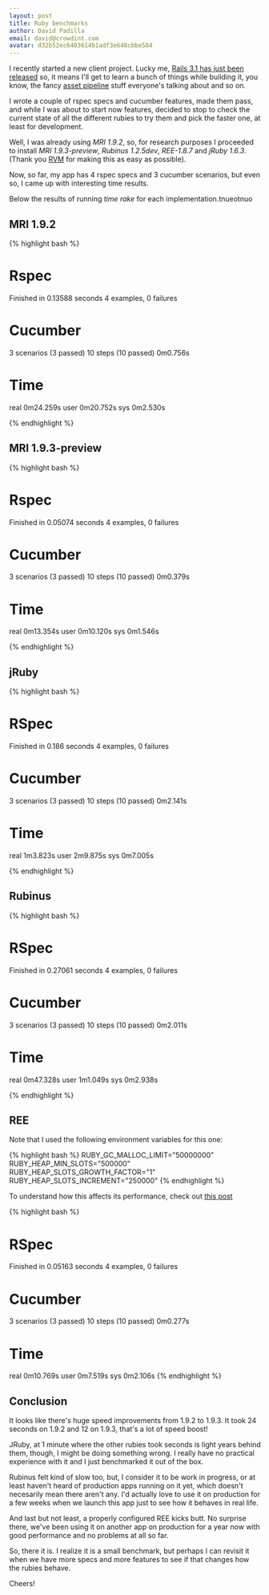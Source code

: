 ```yaml
---
layout: post
title: Ruby benchmarks
author: David Padilla
email: david@crowdint.com
avatar: d32b52ec6403614b1adf3e648cbbe584
---
```


I recently started a new client project. Lucky me, [Rails 3.1 has just
been released](http://weblog.rubyonrails.org/2011/8/31/rails-3-1-0-has-been-released)
so, it means I'll get to learn a bunch of things while
building it, you know, the fancy [asset pipeline](http://edgeguides.rubyonrails.org/asset_pipeline.html)
stuff everyone's talking about and so on.

I wrote a couple of rspec specs and cucumber features, made them pass, and
while I was about to start now features, decided to stop to check the
current state of all the different rubies to try them and pick the
faster one, at least for development.

Well, I was already using *MRI 1.9.2*, so, for research purposes
I proceeded to install *MRI 1.9.3-preview*, *Rubinus 1.2.5dev*, *REE-1.8.7* and
*jRuby 1.6.3*. (Thank you [RVM](http://beginrescueend.com/) for making this as
easy as possible).

Now, so far, my app has 4 rspec specs and 3 cucumber scenarios, but
even so, I came up with interesting time results.

Below the results of running *time rake* for each
implementation.tnueotnuo

## MRI 1.9.2

{% highlight bash %}

# Rspec
Finished in 0.13588 seconds
4 examples, 0 failures

# Cucumber
3 scenarios (3 passed)
10 steps (10 passed)
0m0.756s

# Time
real	0m24.259s
user	0m20.752s
sys	0m2.530s

{% endhighlight %}

## MRI 1.9.3-preview

{% highlight bash %}
# Rspec
Finished in 0.05074 seconds
4 examples, 0 failures

# Cucumber
3 scenarios (3 passed)
10 steps (10 passed)
0m0.379s

# Time
real	0m13.354s
user	0m10.120s
sys	0m1.546s

{% endhighlight %}

## jRuby

{% highlight bash %}

# RSpec
Finished in 0.186 seconds
4 examples, 0 failures

# Cucumber
3 scenarios (3 passed)
10 steps (10 passed)
0m2.141s

# Time
real	1m3.823s
user	2m9.875s
sys	0m7.005s

{% endhighlight %}

## Rubinus

{% highlight bash %}

# RSpec
Finished in 0.27061 seconds
4 examples, 0 failures

# Cucumber
3 scenarios (3 passed)
10 steps (10 passed)
0m2.011s

# Time
real	0m47.328s
user	1m1.049s
sys	0m2.938s

{% endhighlight %}

## REE

Note that I used the following environment variables for this one:

{% highlight bash %}
RUBY_GC_MALLOC_LIMIT="50000000"
RUBY_HEAP_MIN_SLOTS="500000"
RUBY_HEAP_SLOTS_GROWTH_FACTOR="1"
RUBY_HEAP_SLOTS_INCREMENT="250000"
{% endhighlight %}

To understand how this affects its performance, check out [this post](http://blog.crowdint.com/2010/12/07/improving-your-dev-life-with-ree.html)

{% highlight bash %}
# RSpec
Finished in 0.05163 seconds
4 examples, 0 failures

# Cucumber
3 scenarios (3 passed)
10 steps (10 passed)
0m0.277s

# Time
real	0m10.769s
user	0m7.519s
sys	0m2.106s
{% endhighlight %}

## Conclusion

It looks like there's huge speed improvements from 1.9.2 to 1.9.3. It took
24 seconds on 1.9.2 and 12 on 1.9.3, that's a lot of speed boost!

JRuby, at 1 minute where the other rubies took seconds is light years
behind them, though, I might be doing something wrong. I really have no practical
experience with it and I just benchmarked it out of the box.

Rubinus felt kind of slow too, but, I consider it to be
work in progress, or at least haven't heard of production apps running
on it yet, which doesn't necesarily mean there aren't any. I'd actually
love to use it on production for a few weeks when we launch this app
just to see how it behaves in real life.

And last but not least, a properly configured REE kicks butt. No surprise there, we've been using it
on another app on production for a year now with good performance and no
problems at all so far.

So, there it is. I realize it is a small benchmark, but perhaps I can
revisit it when we have more specs and more features to see if that
changes how the rubies behave.

Cheers!
